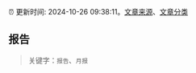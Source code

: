 :alarm_clock: 更新时间: 2024-10-26 09:38:11。[文章来源](/README.md)、[文章分类](/TAGS.md)

## 报告


> 关键字：`报告`、`月报`



